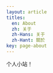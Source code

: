 ```yaml
---
layout: article
titles:
  en: About
  zh: 关于
  zh-Hans: 关于
  zh-Hant: 關於
key: page-about
---
```


个人小站！